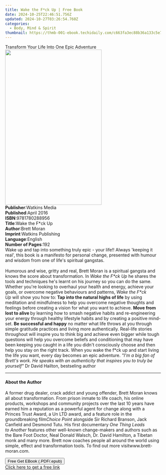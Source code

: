 ```yaml
---
title: Wake the F*ck Up | Free Book
date: 2024-10-25T22:46:51.756Z
updated: 2024-10-27T03:26:54.760Z
categories:
  - Body, Mind & Spirit
thumbnail: https://thmb-001-ebook.techidaily.com/c663fa3ec88b36a133c5e79abdb6c3f03514450a387616f3c84caeb1d0371ec5.jpg
---
```

<main id="book-container">
  <div class="flex flex-col">
    <div class="book-brief flex-1 py-6 px-4 sm:p-6 md:py-10 md:px-8">
      <!-- brief-->
      <div class="book-brief-main">
        Transform Your Life Into One Epic Adventure
      </div>
    </div>
    <div
      class="book-meta-info flex-1 grid gap-4 col-start-1 col-end-3 row-start-1 sm:mb-6 sm:grid-cols-4 lg:gap-6 lg:col-start-2 lg:row-end-6 lg:row-span-6 lg:mb-0"
    >
      <div
        class="book-meta-info-left place-content-center mt-4 p-4 text-sm leading-6 col-start-2 col-span-2 dark:text-slate-400"
      >
        <img
          class="w-full h-500 object-cover rounded-lg sm:h-255 sm:col-span-2 lg:col-span-full"
          src="https://img-001-ebook.techidaily.com/3b9c5525266338abb4cc3c0c61349a8827a200c4fb4fb3a98ab3f84ec59813ec.jpg"
          alt=""
          width="312"
          height="500"
        />
      </div>
      <div
        class="book-meta-info-right mt-2 col-start-1 row-start-2 col-span-3 self-center"
      >
        <!-- meta data  -->
        <div class="flex flex-col px-4 md:px-8">
          <div class="flex-1">
            <strong>Publisher</strong>:<span class="px-2">Watkins Media</span>
          </div>
          <div class="flex-1">
            <strong>Published</strong>:<span class="px-2">April 2016</span>
          </div>
          <div class="flex-1">
            <strong>ISBN</strong>:<span class="px-2">9781780288956</span>
          </div>
          <div class="flex-1">
            <strong>Title</strong>:<span class="px-2">Wake the F*ck Up</span>
          </div>
          <div class="flex-1">
            <strong>Author</strong>:<span class="px-2">Brett Moran</span>
          </div>
          <div class="flex-1">
            <strong>Imprint</strong>:<span class="px-2"
              >Watkins Publishing</span
            >
          </div>
          <div class="flex-1">
            <strong>Language</strong>:<span class="px-2">English</span>
          </div>
          <div class="flex-1">
            <strong>Number of Pages</strong>:<span class="px-2">192</span>
          </div>
        </div>
      </div>
    </div>
    <div class="book-description flex-1 py-6 px-4 sm:p-6 md:py-10 md:px-8">
      <div class="book-description-main">
        <div accordion-content="" id="description">
          Wake up and tap into something truly epic - your life!! Always
          'keeping it real', this book is a manifesto for personal change,
          presented with humour and wisdom from one of life's spiritual
          gangstas.<br /><br />Humorous and wise, gritty and real, Brett Moran
          is a spiritual gangsta and knows the score about transformation.
          In&nbsp;<i>Wake the F*ck Up</i>&nbsp;he shares the tools and
          techniques he's learnt on his journey so you can do the same. Whether
          you're looking to overhaul your health and energy, achieve your goals,
          or overcome negative behaviours and patterns,&nbsp;<i
            >Wake the F*ck Up</i
          >&nbsp;will show you how to:&nbsp;<b
            >Tap into the natural highs of life</b
          >&nbsp;by using meditation and mindfulness to help you overcome
          negative thoughts and feelings before creating a vision for what you
          want to achieve.&nbsp;<b>Move from lost to alive&nbsp;</b>by learning
          how to smash negative habits and re-engineering your energy through
          healthy lifestyle habits and by creating a positive mind-set.&nbsp;<b
            >Be successful and happy</b
          >&nbsp;no matter what life throws at you through simple gratitude
          practices and living more authentically. Real-life stories throughout
          will inspire you to think big and achieve even bigger while tough
          questions will help you overcome beliefs and conditioning that may
          have been keeping you caught in a life you didn't consciously choose
          and then help you stay on the right track. When you wake the f*ck up
          and start living the life you want, every day becomes an epic
          adventure.&nbsp;<i
            >"I'm a big fan of Brett's work. He speaks with an authenticity that
            inspires you to truly be yourself"&nbsp;</i
          >Dr David Hailton, bestseling author
        </div>
        <div class="accordion-fader"></div>
      </div>
    </div>
    <div class="book-excerpts flex-1 py-6 px-4 sm:p-6 md:py-10 md:px-8">
      <!-- excerpts-->
      <div class="book-excerpts-main">
        <hr />
        <h4 class="placeholder placeholder-heading">
          <span>About the Author</span>
        </h4>
        <p>
          A former&nbsp;drug dealer, crack addict and young offender, Brett
          Moran knows all about&nbsp;transformation. From prison inmate to life
          coach, his online products, workshops&nbsp;and community projects over
          the last 10 years have earned him a reputation as a&nbsp;powerful
          agent for change along with a Princes Trust Award, a Un LTD award,
          and&nbsp;a feature role in the groundbreaking
          film<i>Choice&nbsp;Point</i>&nbsp;alongside Sir Richard Branson, Jack
          Canfield and Desmond Tutu. His&nbsp;first documentary&nbsp;<i
            >One Thing Leads to&nbsp;Another</i
          >&nbsp;features other well-known change-makers and authors such as the
          Bare Foot Doctor, Neal Donald Walsch, Dr. David Hamilton, a Tibetan
          monk and&nbsp;many more. Brett now coaches people all around the world
          using simple, effect&nbsp;and transformation tools. To find out more
          visitwww.brett-moran.com.
        </p>
      </div>
    </div>
    <div
      class="book-about-author flex-1 py-6 px-4 sm:p-6 md:py-10 md:px-8"
    ></div>
    <div class="book-free-get flex-1 py-6 px-4 sm:p-6 md:py-10 md:px-8">
      <button
        id="btn-free-get"
        class="bg-blue-500 hover:bg-blue-700 text-white font-bold py-2 px-4 rounded"
      >
        Free Get EBook (.PDF/.epub)
      </button>
      <div id="countdown-display" class="px-2 text-lg mt-2"></div>
      <a
        id="free-link"
        class="hidden bg-blue-500 hover:bg-blue-700 text-white font-bold py-2 px-4 rounded"
        href="https://www.ebooks.com/en-us/book/2417190/wake-the-f-ck-up/brett-moran/"
        target="_blank"
        >Click here to get a free link</a
      >
    </div>
    <script>
      let countdownTime = 0;
      let countdownInterval = null;
      document
        .getElementById('btn-free-get')
        .addEventListener('click', startCountdown);
      function startCountdown() {
        countdownTime = new Date().getTime() + 60000 * 3;
        countdownInterval = setInterval(updateCountdown, 1000);
        document.getElementById('btn-free-get').disabled = true;
        document
          .getElementById('btn-free-get')
          .classList.add('bg-gray-500', 'cursor-not-allowed');
      }
      function updateCountdown() {
        let currentTime = new Date().getTime();
        let timeLeft = countdownTime - currentTime;
        let secondsLeft = Math.floor(timeLeft / 1000);
        document.getElementById('countdown-display').innerHTML =
          `Remaining time: ${secondsLeft} seconds.`;
        if (secondsLeft <= 0) {
          clearInterval(countdownInterval);
          document.getElementById('btn-free-get').classList.add('hidden');
          document.getElementById('free-link').classList.remove('hidden');
          document.getElementById('countdown-display').innerHTML = '';
        }
      }
    </script>
  </div>
</main>

<ins class="adsbygoogle"
      style="display:block"
      data-ad-client="ca-pub-7571918770474297"
      data-ad-slot="8358498916"
      data-ad-format="auto"
      data-full-width-responsive="true"></ins>
    